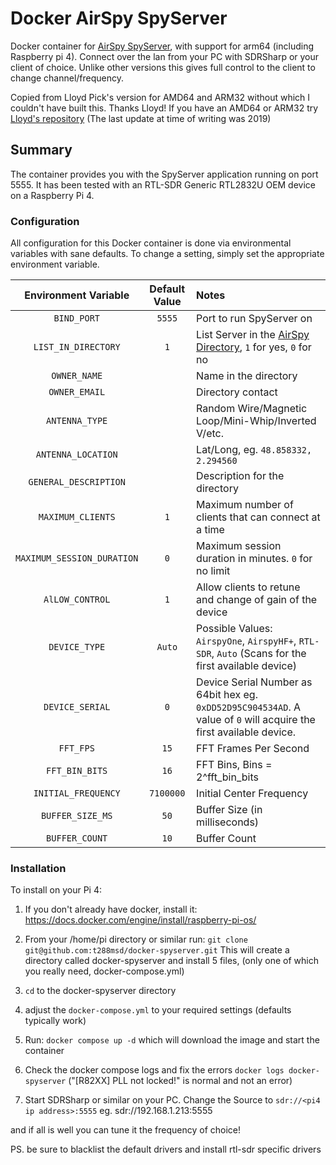 # Docker AirSpy SpyServer

Docker container for [AirSpy SpyServer](https://airspy.com/download), with support for arm64 (including Raspberry pi 4).
Connect over the lan from your PC with SDRSharp or your client of choice. Unlike other versions this gives full control to the client to change channel/frequency. 

Copied from Lloyd Pick's version for AMD64 and ARM32 without which I couldn't have built this. Thanks Lloyd!
If you have an AMD64 or ARM32 try [Lloyd's repository](https://github.com/lloydpick/docker-spyserver) (The last update at time of writing was 2019)


## Summary

The container provides you with the SpyServer application running on port 5555. It has been tested with an RTL-SDR  Generic RTL2832U OEM device on a Raspberry Pi 4. 

### Configuration

All configuration for this Docker container is done via environmental variables with sane defaults. To change a setting, simply set the appropriate environment variable.

| Environment Variable     | Default Value | Notes |
|:------------------------:|:-------------:|:------|
|`BIND_PORT`               |`5555`         |Port to run SpyServer on|
|`LIST_IN_DIRECTORY`       |`1`            |List Server in the [AirSpy Directory](https://airspy.com/directory/), `1` for yes, `0` for no|
|`OWNER_NAME`              |               |Name in the directory|
|`OWNER_EMAIL`             |               |Directory contact|
|`ANTENNA_TYPE`            |               |Random Wire/Magnetic Loop/Mini-Whip/Inverted V/etc.|
|`ANTENNA_LOCATION`        |               |Lat/Long, eg. `48.858332, 2.294560`|
|`GENERAL_DESCRIPTION`     |               |Description for the directory|
|`MAXIMUM_CLIENTS`         |`1`            |Maximum number of clients that can connect at a time|
|`MAXIMUM_SESSION_DURATION`|`0`            |Maximum session duration in minutes. `0` for no limit|
|`AlLOW_CONTROL`           |`1`            |Allow clients to retune and change of gain of the device|
|`DEVICE_TYPE`             |`Auto`         |Possible Values: `AirspyOne`, `AirspyHF+`, `RTL-SDR`, `Auto` (Scans for the first available device)|
|`DEVICE_SERIAL`           |`0`            |Device Serial Number as 64bit hex eg. `0xDD52D95C904534AD`. A value of `0` will acquire the first available device.|
|`FFT_FPS`                 |`15`           |FFT Frames Per Second|
|`FFT_BIN_BITS`            |`16`           |FFT Bins, Bins = 2^fft_bin_bits|
|`INITIAL_FREQUENCY`       |`7100000`      |Initial Center Frequency|
|`BUFFER_SIZE_MS`          |`50`           |Buffer Size (in milliseconds)|
|`BUFFER_COUNT`            |`10`           |Buffer Count|

### Installation
To install on your Pi 4:
1. If you don't already have docker, install it:   https://docs.docker.com/engine/install/raspberry-pi-os/
2. From your /home/pi directory or similar run:  `git clone git@github.com:t288msd/docker-spyserver.git`
This will create a directory called docker-spyserver and install 5 files, (only one of which you really need, docker-compose.yml)

3. `cd` to the docker-spyserver directory
4. adjust the `docker-compose.yml` to your required settings (defaults typically work)
5. Run: `docker compose up -d` which will download the image and start the container
6. Check the docker compose logs and fix the errors `docker logs docker-spyserver` ("[R82XX] PLL not locked!" is normal and not an error)
7. Start SDRSharp or similar on your PC. Change the Source to `sdr://<pi4 ip address>:5555` eg. sdr://192.168.1.213:5555

and if all is well you can tune it the frequency of choice!

PS. be sure to blacklist the default drivers and install rtl-sdr specific drivers 

